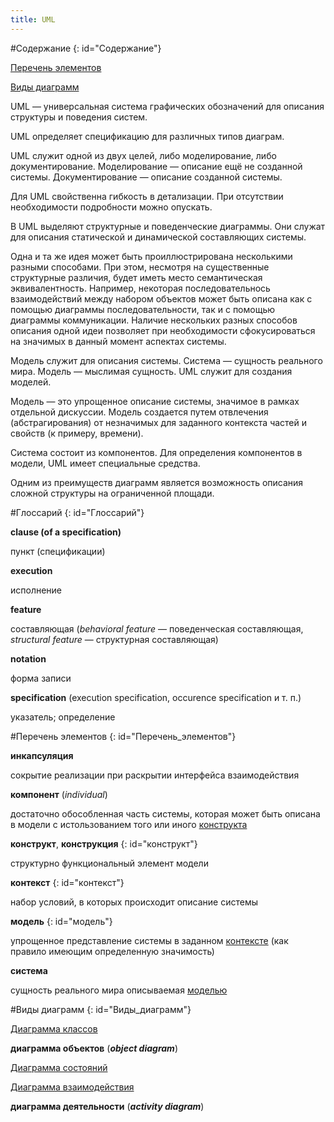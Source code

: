 ```yaml
---
title: UML
---
```


#Содержание
{: id="Содержание"}

[Перечень элементов](#Перечень_элементов)

[Виды диаграмм](#Виды_диаграмм)

UML — универсальная система графических обозначений для описания структуры и поведения систем.

UML определяет спецификацию для различных типов диаграм.

UML служит одной из двух целей, либо моделирование, либо документирование. Моделирование — описание ещё не созданной системы. Документирование — описание созданной системы.

Для UML свойственна гибкость в детализации. При отсутствии необходимости подробности можно опускать.

В UML выделяют структурные и поведенческие диаграммы. Они служат для описания статической и динамической составляющих системы.

Одна и та же идея может быть проиллюстрирована несколькими разными способами. При этом, несмотря на существенные структурные различия, будет иметь место семантическая эквивалентность. Например, некоторая последовательнось взаимодействий между набором объектов может быть описана как с помощью диаграммы последовательности, так и с помощью диаграммы коммуникации. Наличие нескольких разных способов описания одной идеи позволяет при необходимости сфокусироваться на значимых в данный момент аспектах системы.

Модель служит для описания системы. Система — сущность реального мира. Модель — мыслимая сущность. UML служит для создания моделей.

Модель — это упрощенное описание системы, значимое в рамках отдельной дискуссии. Модель создается путем отвлечения (абстрагирования) от незначимых для заданного контекста частей и свойств (к примеру, времени).

Система состоит из компонентов. Для определения компонентов в модели, UML имеет специальные средства.

Одним из преимуществ диаграмм является возможность описания сложной структуры на ограниченной площади.

#Глоссарий
{: id="Глоссарий"}

**clause (of a specification)**

пункт (спецификации)

**execution**

исполнение

**feature**

составляющая (_behavioral feature_ — поведенческая составляющая, _structural feature_ — структурная составляющая)

**notation**

форма записи

**specification** (execution specification, occurence specification и т. п.)

указатель; определение

#Перечень элементов
{: id="Перечень_элементов"}

**инкапсуляция**

сокрытие реализации при раскрытии интерфейса взаимодействия

**компонент** (_individual_)

достаточно обособленная часть системы, которая может быть описана в модели с истользованием того или иного [конструкта](#конструкт)

**конструкт**, **конструкция**
{: id="конструкт"}

структурно функциональный элемент модели

**контекст**
{: id="контекст"}

набор условий, в которых происходит описание системы

**модель**
{: id="модель"}

упрощенное представление системы в заданном [контексте](#контекст) (как правило имеющим определенную значимость)

**система**

сущность реального мира описываемая [моделью](#модель)

#Виды диаграмм
{: id="Виды_диаграмм"}

[Диаграмма классов](/summaries/uml-classes)

**диаграмма объектов** (_**object diagram**_)

[Диаграмма состояний](/summaries/uml-statecharts)

[Диаграмма взаимодействия](/summaries/uml-interactions)

**диаграмма деятельности** (_**activity diagram**_)
